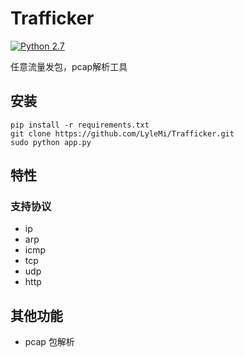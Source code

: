 # Trafficker

[![Python 2.7](https://img.shields.io/badge/Python-2.7-bule.svg)](http://www.python.org/download/)

任意流量发包，pcap解析工具

## 安装


```shell
pip install -r requirements.txt
git clone https://github.com/LyleMi/Trafficker.git
sudo python app.py
```

## 特性

### 支持协议

* ip
* arp
* icmp
* tcp
* udp
* http

## 其他功能

* pcap 包解析